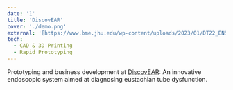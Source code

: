 ```yaml
---
date: '1'
title: 'DiscovEAR'
cover: './demo.png'
external: '[https://www.bme.jhu.edu/wp-content/uploads/2023/01/DT22_EN580.X12-SPRING-One-Pager-DT18-Final.pdf]'
tech:
  - CAD & 3D Printing
  - Rapid Prototyping
---
```


Prototyping and business development at [DiscovEAR](https://weihsgroup.jhu.edu/): An innovative endoscopic system aimed at diagnosing eustachian tube dysfunction.
